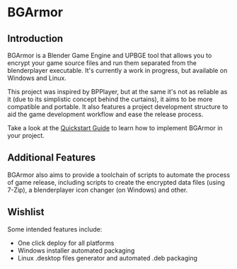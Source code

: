 # BGArmor

## Introduction
BGArmor is a Blender Game Engine and UPBGE tool that allows you to encrypt your
game source files and run them separated from the blenderplayer executable. 
It's currently a work in progress, but available on Windows and Linux.

This project was inspired by BPPlayer, but at the same it's not as reliable as 
it (due to its simplistic concept behind the curtains), it aims to be more
compatible and portable. It also features a project development structure to 
aid the game development workflow and ease the release process.

Take a look at the [Quickstart Guide](https://github.com/bgempire/bgarmor/wiki/Quickstart-Guide) 
to learn how to implement BGArmor in your project.

## Additional Features

BGArmor also aims to provide a toolchain of scripts to automate the process of 
game release, including scripts to create the encrypted data files (using 7-Zip), 
a blenderplayer icon changer (on Windows) and other.

## Wishlist
Some intended features include:

- One click deploy for all platforms
- Windows installer automated packaging
- Linux .desktop files generator and automated .deb packaging
